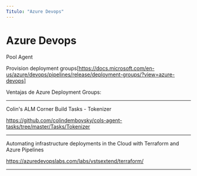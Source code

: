```yaml
---
Titulo: "Azure Devops"
---
```


# Azure Devops

Pool Agent

Provision deployment groups[https://docs.microsoft.com/en-us/azure/devops/pipelines/release/deployment-groups/?view=azure-devops]

Ventajas de Azure Deployment Groups:



___

Colin's ALM Corner Build Tasks - Tokenizer

https://github.com/colindembovsky/cols-agent-tasks/tree/master/Tasks/Tokenizer


___


Automating infrastructure deployments in the Cloud with Terraform and Azure Pipelines

https://azuredevopslabs.com/labs/vstsextend/terraform/


___



